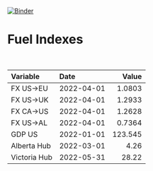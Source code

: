 [![Binder](https://mybinder.org/badge_logo.svg)](https://mybinder.org/v2/gh/AyrtonB/Global-Gas-Prices/master)

# Fuel Indexes

<br>

| Variable     | Date       |    Value |
|:-------------|:-----------|---------:|
| FX US->EU    | 2022-04-01 |   1.0803 |
| FX US->UK    | 2022-04-01 |   1.2933 |
| FX CA->US    | 2022-04-01 |   1.2628 |
| FX US->AL    | 2022-04-01 |   0.7364 |
| GDP US       | 2022-01-01 | 123.545  |
| Alberta Hub  | 2022-03-01 |   4.26   |
| Victoria Hub | 2022-05-31 |  28.22   |